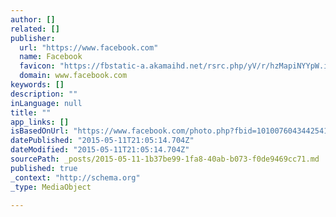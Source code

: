 ```yaml
---
author: []
related: []
publisher:
  url: "https://www.facebook.com"
  name: Facebook
  favicon: "https://fbstatic-a.akamaihd.net/rsrc.php/yV/r/hzMapiNYYpW.ico"
  domain: www.facebook.com
keywords: []
description: ""
inLanguage: null
title: ""
app_links: []
isBasedOnUrl: "https://www.facebook.com/photo.php?fbid=10100760434425410&set=a.10100134384923630.2260724.29900283&type=1"
datePublished: "2015-05-11T21:05:14.704Z"
dateModified: "2015-05-11T21:05:14.704Z"
sourcePath: _posts/2015-05-11-1b37be99-1fa8-40ab-b073-f0de9469cc71.md
published: true
_context: "http://schema.org"
_type: MediaObject

---
```

>